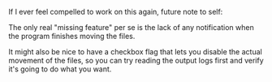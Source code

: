 If I ever feel compelled to work on this again, future note to self:

The only real "missing feature" per se is the lack of any notification when the program finishes moving the files.

It might also be nice to have a checkbox flag that lets you disable the actual movement of the files, so you can try reading the output logs first and verify it's going to do what you want.